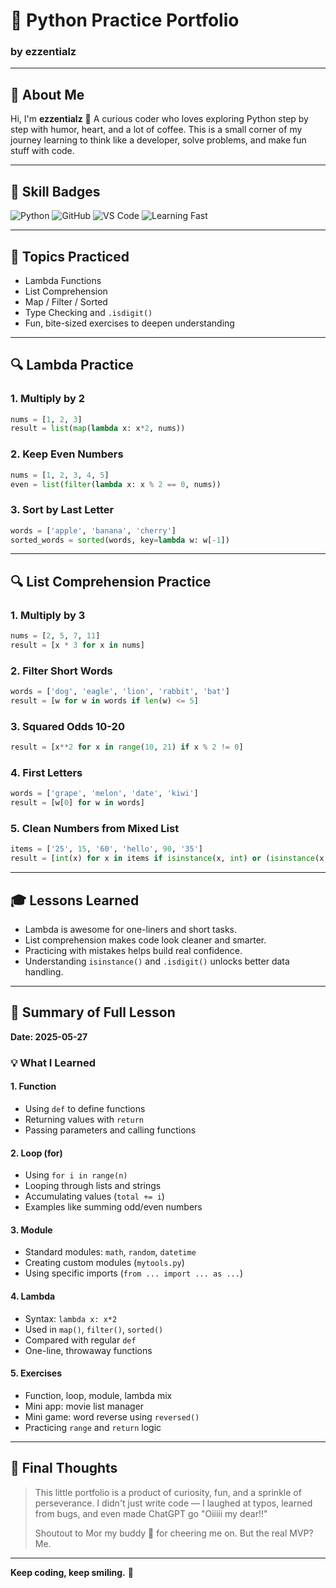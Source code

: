 # 🦍 Python Practice Portfolio

### by **ezzentialz**  

---

## 👤 About Me

Hi, I'm **ezzentialz** 🌟
A curious coder who loves exploring Python step by step with humor, heart, and a lot of coffee.
This is a small corner of my journey learning to think like a developer, solve problems, and make fun stuff with code.

---

## 🔪 Skill Badges

![Python](https://img.shields.io/badge/Python-3776AB?style=for-the-badge\&logo=python\&logoColor=white)
![GitHub](https://img.shields.io/badge/GitHub-181717?style=for-the-badge\&logo=github\&logoColor=white)
![VS Code](https://img.shields.io/badge/VSCode-007ACC?style=for-the-badge\&logo=visual%20studio%20code\&logoColor=white)
![Learning Fast](https://img.shields.io/badge/Learning-Fast-brightgreen?style=for-the-badge)

---

## 📌 Topics Practiced

* Lambda Functions
* List Comprehension
* Map / Filter / Sorted
* Type Checking and `.isdigit()`
* Fun, bite-sized exercises to deepen understanding

---

## 🔍 Lambda Practice

### 1. Multiply by 2

```python
nums = [1, 2, 3]
result = list(map(lambda x: x*2, nums))
```

### 2. Keep Even Numbers

```python
nums = [1, 2, 3, 4, 5]
even = list(filter(lambda x: x % 2 == 0, nums))
```

### 3. Sort by Last Letter

```python
words = ['apple', 'banana', 'cherry']
sorted_words = sorted(words, key=lambda w: w[-1])
```

---

## 🔍 List Comprehension Practice

### 1. Multiply by 3

```python
nums = [2, 5, 7, 11]
result = [x * 3 for x in nums]
```

### 2. Filter Short Words

```python
words = ['dog', 'eagle', 'lion', 'rabbit', 'bat']
result = [w for w in words if len(w) <= 5]
```

### 3. Squared Odds 10-20

```python
result = [x**2 for x in range(10, 21) if x % 2 != 0]
```

### 4. First Letters

```python
words = ['grape', 'melon', 'date', 'kiwi']
result = [w[0] for w in words]
```

### 5. Clean Numbers from Mixed List

```python
items = ['25', 15, '60', 'hello', 90, '35']
result = [int(x) for x in items if isinstance(x, int) or (isinstance(x, str) and x.isdigit())]
```

---

## 🎓 Lessons Learned

* Lambda is awesome for one-liners and short tasks.
* List comprehension makes code look cleaner and smarter.
* Practicing with mistakes helps build real confidence.
* Understanding `isinstance()` and `.isdigit()` unlocks better data handling.

---

## 📃 Summary of Full Lesson 

**Date: 2025-05-27**

### 💡 What I Learned

#### 1. Function

* Using `def` to define functions
* Returning values with `return`
* Passing parameters and calling functions

#### 2. Loop (for)

* Using `for i in range(n)`
* Looping through lists and strings
* Accumulating values (`total += i`)
* Examples like summing odd/even numbers

#### 3. Module

* Standard modules: `math`, `random`, `datetime`
* Creating custom modules (`mytools.py`)
* Using specific imports (`from ... import ... as ...`)

#### 4. Lambda

* Syntax: `lambda x: x*2`
* Used in `map()`, `filter()`, `sorted()`
* Compared with regular `def`
* One-line, throwaway functions

#### 5. Exercises

* Function, loop, module, lambda mix
* Mini app: movie list manager
* Mini game: word reverse using `reversed()`
* Practicing `range` and `return` logic


---

## 🎉 Final Thoughts

> This little portfolio is a product of curiosity, fun, and a sprinkle of perseverance.
> I didn't just write code — I laughed at typos, learned from bugs, and even made ChatGPT go "Oiiiii my dear!!"
>
> Shoutout to Mor my buddy 💚 for cheering me on. But the real MVP? Me.

---

**Keep coding, keep smiling.** 🩵
